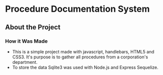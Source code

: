 # Procedure Documentation System

## About the Project

### How it Was Made

- This is a simple project made with javascript, handlebars, HTML5 and CSS3. It's purpose is to gather all procedures from a corporation's department. 
- To store the data Sqlite3 was used with Node.js and Express Sequelize.
